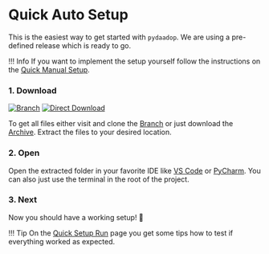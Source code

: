 # Quick Auto Setup

This is the easiest way to get started with `pydaadop`.
We are using a pre-defined release which is ready to go.

!!! Info
    If you want to implement the setup yourself follow the instructions on the [Quick Manual Setup](./quick_manual.md).

### 1. Download

[![Branch](https://img.shields.io/badge/Visit-Branch-blue)](https://github.com/vanthomiy/pydaadop/tree/quick-setup)
[![Direct Download](https://img.shields.io/badge/Download-Branch-green)](https://github.com/vanthomiy/pydaadop/archive/refs/heads/quick-setup.zip)

To get all files either visit and clone the [Branch](https://github.com/vanthomiy/pydaadop/tree/quick-setup) or just download the [Archive](https://github.com/vanthomiy/pydaadop/archive/refs/heads/quick-setup.zip).
Extract the files to your desired location.

### 2. Open
Open the extracted folder in your favorite IDE like [VS Code](https://code.visualstudio.com/) or [PyCharm](https://www.jetbrains.com/pycharm/). You can also just use the terminal in the root of the project.


### 3. Next

Now you should have a working setup! 🚀

!!! Tip
    On the [Quick Setup Run](./quick_run.md) page you get some tips how to test if everything worked as expected.





